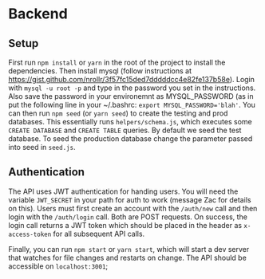 # Backend

## Setup

First run `npm install` or `yarn` in the root of the project to install the dependencies. Then install mysql (follow instructions at https://gist.github.com/nrollr/3f57fc15ded7dddddcc4e82fe137b58e). Login with `mysql -u root -p` and type in the password you set in the instructions. Also save the password in your environemnt as MYSQL_PASSWORD (as in put the following line in your ~/.bashrc: `export MYSQL_PASSWORD='blah'`. You can then run `npm seed` (or `yarn seed`) to create the testing and prod databases. This essentially runs `helpers/schema.js`, which executes some `CREATE DATABASE` and `CREATE TABLE` queries. By default we seed the test database. To seed the production database change the parameter passed into seed in `seed.js`.

## Authentication

The API uses JWT authentication for handing users. You will need the variable `JWT_SECRET` in your path for auth to work (message Zac for details on this). Users must first create an account with the `/auth/new` call and then login with the `/auth/login` call. Both are POST requests. On success, the login call returns a JWT token which should be placed in the header as `x-access-token` for all subsequent API calls.

Finally, you can run `npm start` or `yarn start`, which will start a dev server that watches for file changes and restarts on change. The API should be accessible on `localhost:3001`;